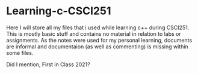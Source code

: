 <h1>Learning-c-CSCI251</h1>
Here I will store all my files that i used while learning c++ during CSCI251. This is mostly basic stuff and contains no material in relation to labs or assignments. As the notes were used for my personal learning, documents are informal and documentaion (as well as commenting) is missing within some files. 

Did I mention, First in Class 2021?
